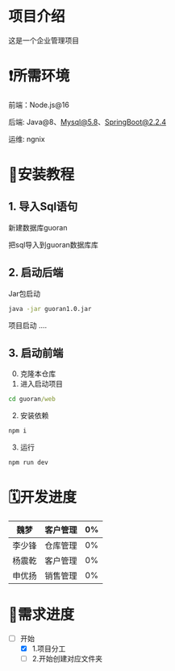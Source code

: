 # 项目介绍

这是一个企业管理项目

# ❗所需环境

前端：Node.js@16

后端: Java@8、Mysql@5.8、SpringBoot@2.2.4

运维: ngnix

# 🫠安装教程

## 1. 导入Sql语句

新建数据库guoran

把sql导入到guoran数据库库

## 2. 启动后端

Jar包启动

```sh
java -jar guoran1.0.jar
```

项目启动
....

## 3. 启动前端

0. 克隆本仓库
1. 进入启动项目

```cmd
cd guoran/web
```

2. 安装依赖

```cmd
npm i
```

3. 运行

```cmd
npm run dev
```

# 🗓️开发进度


| 魏梦   | 客户管理 | 0%  |
| ------ | -------- | --- |
| 李少锋 | 仓库管理 | 0%  |
| 杨震乾 | 客户管理 | 0%  |
| 申优扬 | 销售管理 | 0%  |

# 🚀需求进度

- [ ] 开始
  - [X] 1.项目分工
  - [ ] 2.开始创建对应文件夹
